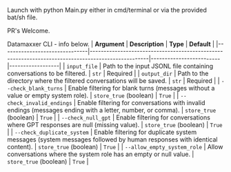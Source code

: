 Launch with python Main.py either in cmd/terminal or via the provided bat/sh file.

PR's Welcome.

Datamaxxer CLI - info below.
| **Argument**                  | **Description**                                                                                   | **Type**                | **Default**      |
|-------------------------------|---------------------------------------------------------------------------------------------------|-------------------------|------------------|
| `input_file`                   | Path to the input JSONL file containing conversations to be filtered.                             | `str`                   | Required         |
| `output_dir`                   | Path to the directory where the filtered conversations will be saved.                             | `str`                   | Required         |
| `--check_blank_turns`          | Enable filtering for blank turns (messages without a value or empty system role).                 | `store_true` (boolean)  | `True`           |
| `--check_invalid_endings`      | Enable filtering for conversations with invalid endings (messages ending with a letter, number, or comma). | `store_true` (boolean)  | `True`           |
| `--check_null_gpt`             | Enable filtering for conversations where GPT responses are null (missing value).                 | `store_true` (boolean)  | `True`           |
| `--check_duplicate_system`     | Enable filtering for duplicate system messages (system messages followed by human responses with identical content). | `store_true` (boolean)  | `True`           |
| `--allow_empty_system_role`    | Allow conversations where the system role has an empty or null value.                             | `store_true` (boolean)  | `True`           |
